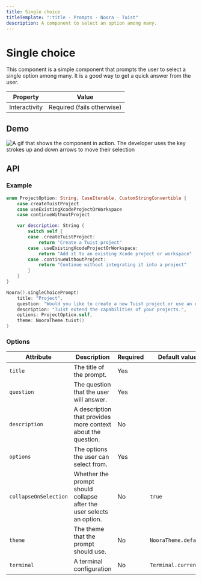 ```yaml
---
title: Single choice
titleTemplate: ":title · Prompts · Noora · Tuist"
description: A component to select an option among many.
---
```


# Single choice

This component is a simple component that prompts the user to select a single option among many. It is a good way to get a quick answer from the user.

| Property | Value |
| --- | --- |
| Interactivity | Required (fails otherwise) |

## Demo

![A gif that shows the component in action. The developer uses the key strokes up and down arrows to move their selection](/components/prompts/single-choice.gif)

## API

### Example

```swift
enum ProjectOption: String, CaseIterable, CustomStringConvertible {
    case createTuistProject
    case useExistingXcodeProjectOrWorkspace
    case continueWithoutProject

    var description: String {
        switch self {
        case .createTuistProject:
            return "Create a Tuist project"
        case .useExistingXcodeProjectOrWorkspace:
            return "Add it to an existing Xcode project or workspace"
        case .continueWithoutProject:
            return "Continue without integrating it into a project"
        }
    }
}

Noora().singleChoicePrompt(
    title: "Project",
    question: "Would you like to create a new Tuist project or use an existing Xcode project?",
    description: "Tuist extend the capabilities of your projects.",
    options: ProjectOption.self,
    theme: NooraTheme.tuist()
)
```

### Options

| Attribute | Description | Required | Default value |
| --- | --- | --- | --- |
| `title` | The title of the prompt. | Yes | |
| `question` | The question that the user will answer. | Yes | |
| `description` | A description that provides more context about the question. | No | |
| `options` | The options the user can select from. | Yes | |
| `collapseOnSelection` | Whether the prompt should collapse after the user selects an option. | No | `true` |
| `theme` | The theme that the prompt should use. | No | `NooraTheme.default` |
| `terminal` | A terminal configuration | No | `Terminal.current` |
